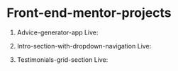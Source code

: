 # Front-end-mentor-projects

1. Advice-generator-app
Live: 

2. Intro-section-with-dropdown-navigation
Live: 

3. Testimonials-grid-section
Live: 



